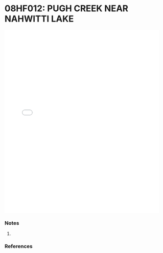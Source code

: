 # 08HF012: PUGH CREEK NEAR NAHWITTI LAKE

<iframe src="/distribution_estimation/_static/stations/08HF012_fdc.html" width="100%" height="600" frameborder="0"></iframe>

### Notes
1. 

### References

